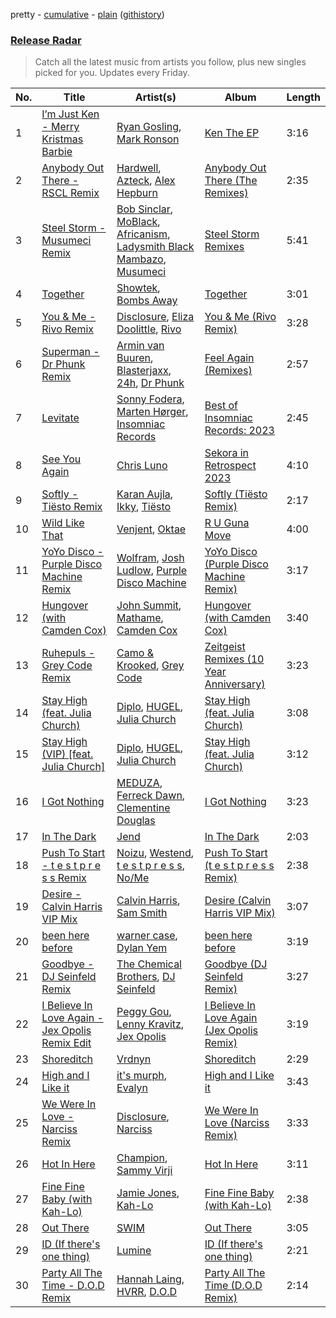 pretty - [cumulative](/playlists/cumulative/Release%20Radar.md) - [plain](/playlists/plain/37i9dQZEVXbsudmxBFKW7G) ([githistory](https://github.githistory.xyz/vitokorn/spotify-playlist-archive/blob/master/playlists/plain/37i9dQZEVXbsudmxBFKW7G))

### [Release Radar](https://open.spotify.com/playlist/37i9dQZEVXbsudmxBFKW7G)

> Catch all the latest music from artists you follow, plus new singles picked for you. Updates every Friday.

| No. | Title | Artist(s) | Album | Length |
|---|---|---|---|---|
| 1 | [I’m Just Ken - Merry Kristmas Barbie](https://open.spotify.com/track/0xUZ46LRp05nuTksovv90G) | [Ryan Gosling](https://open.spotify.com/artist/6kXm2YCtdUOpRYNKeKhfue), [Mark Ronson](https://open.spotify.com/artist/3hv9jJF3adDNsBSIQDqcjp) | [Ken The EP](https://open.spotify.com/album/7Dw87eUPMkF6tyjH1IYHsn) | 3:16 |
| 2 | [Anybody Out There - RSCL Remix](https://open.spotify.com/track/10kc4WFIpH8PEaa7cflKAx) | [Hardwell](https://open.spotify.com/artist/6BrvowZBreEkXzJQMpL174), [Azteck](https://open.spotify.com/artist/13NpuESz6tlK819yBs0PuS), [Alex Hepburn](https://open.spotify.com/artist/1rQ2ssALv6BirzJJxwETXO) | [Anybody Out There (The Remixes)](https://open.spotify.com/album/61G1ZfB0GEK0809oWXRiCk) | 2:35 |
| 3 | [Steel Storm - Musumeci Remix](https://open.spotify.com/track/3uVRUivtrpzSVaf2lx2IeR) | [Bob Sinclar](https://open.spotify.com/artist/5YFS41yoX0YuFY39fq21oN), [MoBlack](https://open.spotify.com/artist/6Je4hal6B5wiRd46aeswrs), [Africanism](https://open.spotify.com/artist/3E9XtGFNNweLtiR8y5aZO5), [Ladysmith Black Mambazo](https://open.spotify.com/artist/3FdLhnmXynPvZkbILPpB6d), [Musumeci](https://open.spotify.com/artist/5AezOTggHnFTiQ5AiowFBf) | [Steel Storm Remixes](https://open.spotify.com/album/0ZvVk2HHDVCWYiQIXoQjnc) | 5:41 |
| 4 | [Together](https://open.spotify.com/track/5dV7j9CsYRqZY60LxcW1SF) | [Showtek](https://open.spotify.com/artist/3gk0OYeLFWYupGFRHqLSR7), [Bombs Away](https://open.spotify.com/artist/1YlyxjwYNSjBD0NAJGEfWB) | [Together](https://open.spotify.com/album/7cLDStFd8Wx0zFfNSGrjoW) | 3:01 |
| 5 | [You & Me - Rivo Remix](https://open.spotify.com/track/0xoYZ45fgTfyQYREZPN7Sa) | [Disclosure](https://open.spotify.com/artist/6nS5roXSAGhTGr34W6n7Et), [Eliza Doolittle](https://open.spotify.com/artist/14L5rpGTLVUz1pD8fUeJB1), [Rivo](https://open.spotify.com/artist/2NrprO4CludRmaWtpqud10) | [You & Me (Rivo Remix)](https://open.spotify.com/album/3QIGpfgWXKujfMaecgKV9u) | 3:28 |
| 6 | [Superman - Dr Phunk Remix](https://open.spotify.com/track/2qdiwQikjxIOVHppVZd2r9) | [Armin van Buuren](https://open.spotify.com/artist/0SfsnGyD8FpIN4U4WCkBZ5), [Blasterjaxx](https://open.spotify.com/artist/37awA8DFCAnCCL7aqYbDnD), [24h](https://open.spotify.com/artist/0gySpejfRTyfba7i8uok3K), [Dr Phunk](https://open.spotify.com/artist/1naX4fxuRaDFlj9tGfIUZk) | [Feel Again (Remixes)](https://open.spotify.com/album/5uBuqq6UrdrDL5iPLQ3aoB) | 2:57 |
| 7 | [Levitate](https://open.spotify.com/track/7osZc0miZMAnL4AsBRnh0X) | [Sonny Fodera](https://open.spotify.com/artist/39B7ChWwrWDs7zXlsu3MoP), [Marten Hørger](https://open.spotify.com/artist/0EdUwJSqkMmsH6Agg3G8Ls), [Insomniac Records](https://open.spotify.com/artist/51xR0dvqUomzb5eY6dvT4M) | [Best of Insomniac Records: 2023](https://open.spotify.com/album/70ZyWrGgoffODlaUheuFx2) | 2:45 |
| 8 | [See You Again](https://open.spotify.com/track/0T1Z63Mob8AxdqjNJ3wsgo) | [Chris Luno](https://open.spotify.com/artist/2fttFhhXMsCbJgf9KqSGcq) | [Sekora in Retrospect 2023](https://open.spotify.com/album/30SXd2dFPvAQlhwegnoaTD) | 4:10 |
| 9 | [Softly - Tiësto Remix](https://open.spotify.com/track/58X8RJOiEXA1bkgUMPScXz) | [Karan Aujla](https://open.spotify.com/artist/6DARBhWbfcS9E4yJzcliqQ), [Ikky](https://open.spotify.com/artist/3nqS8jzqmsPKFJTp0BOIel), [Tiësto](https://open.spotify.com/artist/2o5jDhtHVPhrJdv3cEQ99Z) | [Softly (Tiësto Remix)](https://open.spotify.com/album/3SE4pGhmsIgaElY5I1OOMa) | 2:17 |
| 10 | [Wild Like That](https://open.spotify.com/track/4zb5maD53RHNRhZpj8eYe6) | [Venjent](https://open.spotify.com/artist/7xu08SujAqLp7BGinS96vd), [Oktae](https://open.spotify.com/artist/4PxFr57PZWOCVJ5HkJyaoD) | [R U Guna Move](https://open.spotify.com/album/3mTh8XaiVOGtGLsopbTbjU) | 4:00 |
| 11 | [YoYo Disco - Purple Disco Machine Remix](https://open.spotify.com/track/6Vu17xDve7915qFNPk2Wgm) | [Wolfram](https://open.spotify.com/artist/1oBQPdm35NiPSEWIx8Yl24), [Josh Ludlow](https://open.spotify.com/artist/1LphufDWflOQPlEPW2oruD), [Purple Disco Machine](https://open.spotify.com/artist/2WBJQGf1bT1kxuoqziH5g4) | [YoYo Disco (Purple Disco Machine Remix)](https://open.spotify.com/album/0tDc609bhacST4RuXKBzxV) | 3:17 |
| 12 | [Hungover (with Camden Cox)](https://open.spotify.com/track/1HmeANWuuCP6ldvGgKwTLi) | [John Summit](https://open.spotify.com/artist/7kNqXtgeIwFtelmRjWv205), [Mathame](https://open.spotify.com/artist/6QSwQEz8CDMg8Rqk8dEkxS), [Camden Cox](https://open.spotify.com/artist/5mNpMP01Co4vXZ3U0fWP3C) | [Hungover (with Camden Cox)](https://open.spotify.com/album/0zmoJBEhLPoiKBzXMeFjAm) | 3:40 |
| 13 | [Ruhepuls - Grey Code Remix](https://open.spotify.com/track/7DEMAdPj6e1O8CFB5FVDWt) | [Camo & Krooked](https://open.spotify.com/artist/2N8IPNZTiNo3nj4mreOlHU), [Grey Code](https://open.spotify.com/artist/7KzRXWiO7ggx1pbXccMSTm) | [Zeitgeist Remixes (10 Year Anniversary)](https://open.spotify.com/album/4C7CcFWhjBI3EImyYjUUsi) | 3:23 |
| 14 | [Stay High (feat. Julia Church)](https://open.spotify.com/track/4sginlGYEixJjpa2sAXIvH) | [Diplo](https://open.spotify.com/artist/5fMUXHkw8R8eOP2RNVYEZX), [HUGEL](https://open.spotify.com/artist/5PlfkPxwCpRRWQJBxCa0By), [Julia Church](https://open.spotify.com/artist/4dHGNdVhBxCJUyMk9dR727) | [Stay High (feat. Julia Church)](https://open.spotify.com/album/0UyVCHzRsdESIj10Qp9uS9) | 3:08 |
| 15 | [Stay High (VIP) [feat. Julia Church]](https://open.spotify.com/track/1LIIgJ6ZrXBpFnbVcpItE6) | [Diplo](https://open.spotify.com/artist/5fMUXHkw8R8eOP2RNVYEZX), [HUGEL](https://open.spotify.com/artist/5PlfkPxwCpRRWQJBxCa0By), [Julia Church](https://open.spotify.com/artist/4dHGNdVhBxCJUyMk9dR727) | [Stay High (feat. Julia Church)](https://open.spotify.com/album/0UyVCHzRsdESIj10Qp9uS9) | 3:12 |
| 16 | [I Got Nothing](https://open.spotify.com/track/4yagkb6nJCRcfjUhaOVHTw) | [MEDUZA](https://open.spotify.com/artist/0xRXCcSX89eobfrshSVdyu), [Ferreck Dawn](https://open.spotify.com/artist/3cnAJv9gydgm52KFIsdvO8), [Clementine Douglas](https://open.spotify.com/artist/4DWuml4Jf6K81b5rAPwMb6) | [I Got Nothing](https://open.spotify.com/album/32wadIN0emxBanTLINlH08) | 3:23 |
| 17 | [In The Dark](https://open.spotify.com/track/1i60PgQlMF9Qgw3Xs4ebPt) | [Jend](https://open.spotify.com/artist/56WlN4e9YbaEI8KdXaFgTN) | [In The Dark](https://open.spotify.com/album/3dXVKfNIhqCBAyancW1yMn) | 2:03 |
| 18 | [Push To Start - t e s t p r e s s Remix](https://open.spotify.com/track/76LCs5uSnFVBID8WdOpFdP) | [Noizu](https://open.spotify.com/artist/3VRyybsQu0MDG0F2LBxnv7), [Westend](https://open.spotify.com/artist/4epc3Bd0DOBA0kDywkRAsu), [t e s t p r e s s](https://open.spotify.com/artist/4udW3rcRXEmwm706eR5h8u), [No/Me](https://open.spotify.com/artist/4L0It80jhQQKMTU2r02nkL) | [Push To Start (t e s t p r e s s Remix)](https://open.spotify.com/album/71rRwgVl97ZLCWQ6LZydWf) | 2:38 |
| 19 | [Desire - Calvin Harris VIP Mix](https://open.spotify.com/track/6r9VRGD1Z1L2D4SqcKyT9T) | [Calvin Harris](https://open.spotify.com/artist/7CajNmpbOovFoOoasH2HaY), [Sam Smith](https://open.spotify.com/artist/2wY79sveU1sp5g7SokKOiI) | [Desire (Calvin Harris VIP Mix)](https://open.spotify.com/album/3W3XHg9SpjWqrNCaML3baE) | 3:07 |
| 20 | [been here before](https://open.spotify.com/track/5LwAKCJlEo30A3DcObcRgW) | [warner case](https://open.spotify.com/artist/106OuakzOxxbXTuigEEf01), [Dylan Yem](https://open.spotify.com/artist/40a0aZCzsqU7fIi6nmoZrs) | [been here before](https://open.spotify.com/album/67vURYRTpK2n6hKtcq31nG) | 3:19 |
| 21 | [Goodbye - DJ Seinfeld Remix](https://open.spotify.com/track/1G6yMiZEf1A3HzpjekA6RZ) | [The Chemical Brothers](https://open.spotify.com/artist/1GhPHrq36VKCY3ucVaZCfo), [DJ Seinfeld](https://open.spotify.com/artist/37YzpfBeFju8QRZ3g0Ha1Q) | [Goodbye (DJ Seinfeld Remix)](https://open.spotify.com/album/1d4OoBwqA4Ll4lKlO9kYdq) | 3:27 |
| 22 | [I Believe In Love Again - Jex Opolis Remix Edit](https://open.spotify.com/track/17t5Ba4T5CEYw2WG2clNeu) | [Peggy Gou](https://open.spotify.com/artist/2mLA48B366zkELXYx7hcDN), [Lenny Kravitz](https://open.spotify.com/artist/5gznATMVO85ZcLTkE9ULU7), [Jex Opolis](https://open.spotify.com/artist/6LKEDpmHSbVFGyL2OW0ZbQ) | [I Believe In Love Again (Jex Opolis Remix)](https://open.spotify.com/album/5HRtN5JcxONyY8WlvayG2g) | 3:19 |
| 23 | [Shoreditch](https://open.spotify.com/track/6DtWaLBRRPnHbDBVjnls9W) | [Vrdnyn](https://open.spotify.com/artist/6Gq2D2UOJNriDLfSPR6Y2Y) | [Shoreditch](https://open.spotify.com/album/2UI5HpK8lRfHoVFNYqnv3N) | 2:29 |
| 24 | [High and I Like it](https://open.spotify.com/track/0FBdJP7yzvq88bG1keGgt4) | [it's murph](https://open.spotify.com/artist/3zW0xazqnHoq9QV9zBROVC), [Evalyn](https://open.spotify.com/artist/68WwJXWrpo1yVOOIZjLSeT) | [High and I Like it](https://open.spotify.com/album/3zbFfZPvh2CZIaf8E6NATL) | 3:43 |
| 25 | [We Were In Love - Narciss Remix](https://open.spotify.com/track/4SqIAZdRaaDMEbz1UDSSmo) | [Disclosure](https://open.spotify.com/artist/6nS5roXSAGhTGr34W6n7Et), [Narciss](https://open.spotify.com/artist/7jEmLGxzh2RuOwdj96tlyL) | [We Were In Love (Narciss Remix)](https://open.spotify.com/album/5BxbTfPG4eF6qpZ4HsN6Mb) | 3:33 |
| 26 | [Hot In Here](https://open.spotify.com/track/0jzGm5fCcbUdaiUj4hAxeM) | [Champion](https://open.spotify.com/artist/3cHya45cxGzLYIPg2LRCCR), [Sammy Virji](https://open.spotify.com/artist/1GuqTQbuixFHD6eBkFwVcb) | [Hot In Here](https://open.spotify.com/album/02oLtxGI6xxN68iVnnDR6W) | 3:11 |
| 27 | [Fine Fine Baby (with Kah-Lo)](https://open.spotify.com/track/5wEZ2qosMq4JnIY050e7GO) | [Jamie Jones](https://open.spotify.com/artist/4admDxmnri5Zco0xYrJ0ji), [Kah-Lo](https://open.spotify.com/artist/59iOp415oyqGlBHyAhu4z3) | [Fine Fine Baby (with Kah-Lo)](https://open.spotify.com/album/5ZN7pH0k8botEVXsKCGVdb) | 2:38 |
| 28 | [Out There](https://open.spotify.com/track/3wt5z0WSTJfKhbUlAx2TlG) | [SWIM](https://open.spotify.com/artist/1OxXLWb0AXEgOfTUzlDg3V) | [Out There](https://open.spotify.com/album/3eae86ngTES2NdFjffBlTM) | 3:05 |
| 29 | [ID (If there's one thing)](https://open.spotify.com/track/6H11By2kRQ3czkMX13ecUD) | [Lumine](https://open.spotify.com/artist/2ZdXzNlryuJP0pnFn8CMAr) | [ID (If there's one thing)](https://open.spotify.com/album/7kuNb2aeIz22MRtbJBD2Z2) | 2:21 |
| 30 | [Party All The Time - D.O.D Remix](https://open.spotify.com/track/5JBtawmFkJ1Qs9Fzrdgkxt) | [Hannah Laing](https://open.spotify.com/artist/1QEd635szhierW6gzRiS1o), [HVRR](https://open.spotify.com/artist/3F3QWH7UilOE5tiKzAzgde), [D.O.D](https://open.spotify.com/artist/0Cs47vvRsPgEfliBU9KDiB) | [Party All The Time (D.O.D Remix)](https://open.spotify.com/album/0ko9z0wMuLm1sDVhKYS4lg) | 2:14 |